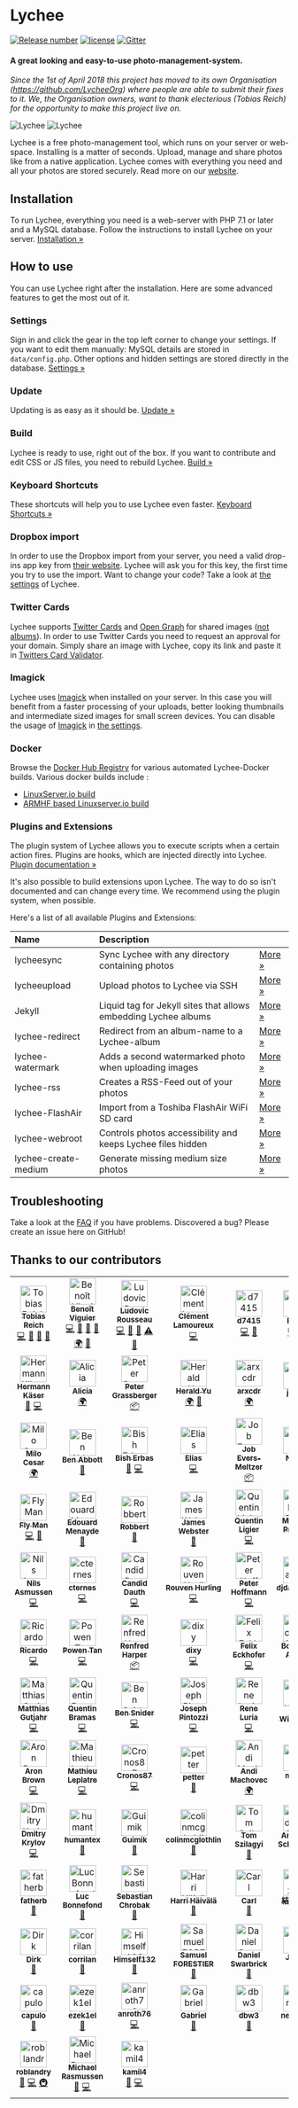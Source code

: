 # Lychee

[![Release number](https://img.shields.io/github/release/LycheeOrg/Lychee.svg)](https://github.com/LycheeOrg/Lychee/releases)
[![license](https://img.shields.io/github/license/LycheeOrg/Lychee.svg)](https://github.com/LycheeOrg/Lychee/blob/master/LICENSE)
[![Gitter](https://img.shields.io/gitter/room/LycheeOrg/Lobby.svg?logo=gitter)](https://gitter.im/LycheeOrg/Lobby)


#### A great looking and easy-to-use photo-management-system.

*Since the 1st of April 2018 this project has moved to its own Organisation (https://github.com/LycheeOrg) where people are able to submit their fixes to it. We, the Organisation owners, want to thank electerious (Tobias Reich) for the opportunity to make this project live on.*

![Lychee](https://s.electerious.com/images/lychee/1.jpeg)
![Lychee](https://s.electerious.com/images/lychee/2.jpeg)

Lychee is a free photo-management tool, which runs on your server or web-space. Installing is a matter of seconds. Upload, manage and share photos like from a native application. Lychee comes with everything you need and all your photos are stored securely. Read more on our [website](http://lychee.electerious.com).

## Installation

To run Lychee, everything you need is a web-server with PHP 7.1 or later and a MySQL database. Follow the instructions to install Lychee on your server. [Installation &#187;](https://github.com/LycheeOrg/Lychee/wiki/Installation)

## How to use

You can use Lychee right after the installation. Here are some advanced features to get the most out of it.

### Settings

Sign in and click the gear in the top left corner to change your settings. If you want to edit them manually: MySQL details are stored in `data/config.php`. Other options and hidden settings are stored directly in the database. [Settings &#187;](https://github.com/LycheeOrg/Lychee/wiki/Settings)

### Update

Updating is as easy as it should be.  [Update &#187;](https://github.com/LycheeOrg/Lychee/wiki/Update)

### Build

Lychee is ready to use, right out of the box. If you want to contribute and edit CSS or JS files, you need to rebuild Lychee. [Build &#187;](https://github.com/LycheeOrg/Lychee/wiki/Build)

### Keyboard Shortcuts

These shortcuts will help you to use Lychee even faster. [Keyboard Shortcuts &#187;](https://github.com/LycheeOrg/Lychee/wiki/Keyboard%20Shortcuts)

### Dropbox import

In order to use the Dropbox import from your server, you need a valid drop-ins app key from [their website](https://www.dropbox.com/developers/apps/create). Lychee will ask you for this key, the first time you try to use the import. Want to change your code? Take a look at [the settings](https://github.com/LycheeOrg/Lychee/wiki/Settings) of Lychee.

### Twitter Cards

Lychee supports [Twitter Cards](https://dev.twitter.com/docs/cards) and [Open Graph](http://opengraphprotocol.org) for shared images ([not albums](https://github.com/electerious/Lychee/issues/384)). In order to use Twitter Cards you need to request an approval for your domain. Simply share an image with Lychee, copy its link and paste it in [Twitters Card Validator](https://dev.twitter.com/docs/cards/validation/validator).

### Imagick

Lychee uses [Imagick](https://www.imagemagick.org) when installed on your server. In this case you will benefit from a faster processing of your uploads, better looking thumbnails and intermediate sized images for small screen devices. You can disable the usage of [Imagick](https://www.imagemagick.org) in [the settings](https://github.com/LycheeOrg/Lychee/wiki/Settings).

### Docker

Browse the [Docker Hub Registry](https://hub.docker.com/r/) for various automated Lychee-Docker builds.
Various docker builds include :
- [LinuxServer.io build](https://hub.docker.com/r/linuxserver/lychee/)
- [ARMHF based Linuxserver.io build](https://hub.docker.com/r/lsioarmhf/lychee/)

### Plugins and Extensions

The plugin system of Lychee allows you to execute scripts when a certain action fires. Plugins are hooks, which are injected directly into Lychee. [Plugin documentation &#187;](https://github.com/LycheeOrg/Lychee/wiki/Plugins)

It's also possible to build extensions upon Lychee. The way to do so isn't documented and can change every time. We recommend using the plugin system, when possible.

Here's a list of all available Plugins and Extensions:

| Name | Description | |
|:-----------|:------------|:------------|
| lycheesync | Sync Lychee with any directory containing photos | [More &#187;](https://github.com/GustavePate/lycheesync) |
| lycheeupload | Upload photos to Lychee via SSH | [More &#187;](https://github.com/r0x0r/lycheeupload) |
| Jekyll | Liquid tag for Jekyll sites that allows embedding Lychee albums | [More &#187;](https://gist.github.com/tobru/9171700) |
| lychee-redirect | Redirect from an album-name to a Lychee-album | [More &#187;](https://github.com/electerious/lychee-redirect) |
| lychee-watermark | Adds a second watermarked photo when uploading images | [More &#187;](https://github.com/electerious/lychee-watermark) |
| lychee-rss | Creates a RSS-Feed out of your photos | [More &#187;](https://github.com/cternes/Lychee-RSS) |
| lychee-FlashAir | Import from a Toshiba FlashAir WiFi SD card | [More &#187;](https://github.com/mhp/Lychee-FlashAir) |
| lychee-webroot | Controls photos accessibility and keeps Lychee files hidden | [More &#187;](https://github.com/Bramas/lychee-webroot) |
| lychee-create-medium | Generate missing medium size photos | [More &#187;](https://github.com/Bramas/lychee-create-medium) |

## Troubleshooting

Take a look at the [FAQ](https://github.com/LycheeOrg/Lychee/wiki/FAQ) if you have problems. Discovered a bug? Please create an issue here on GitHub!


## Thanks to our contributors

<!-- ALL-CONTRIBUTORS-LIST:START - Do not remove or modify this section -->
<!-- prettier-ignore -->
<table><tr><td align="center"><a href="http://electerious.com"><img src="https://avatars1.githubusercontent.com/u/499088?v=4" width="48px;" alt="Tobias Reich"/><br /><sub><b>Tobias Reich</b></sub></a><br /><a href="https://github.com/LycheeOrg/Lychee/commits?author=electerious" title="Code">💻</a> <a href="https://github.com/LycheeOrg/Lychee/commits?author=electerious" title="Documentation">📖</a> <a href="https://github.com/LycheeOrg/Lychee/issues?q=author%3Aelecterious" title="Bug reports">🐛</a> <a href="#design-electerious" title="Design">🎨</a></td><td align="center"><a href="https://github.com/ildyria"><img src="https://avatars3.githubusercontent.com/u/627094?v=4" width="48px;" alt="Benoît Viguier"/><br /><sub><b>Benoît Viguier</b></sub></a><br /><a href="https://github.com/LycheeOrg/Lychee/commits?author=ildyria" title="Code">💻</a> <a href="https://github.com/LycheeOrg/Lychee/issues?q=author%3Aildyria" title="Bug reports">🐛</a> <a href="#design-ildyria" title="Design">🎨</a> <a href="https://github.com/LycheeOrg/Lychee/commits?author=ildyria" title="Documentation">📖</a> <a href="#translation-ildyria" title="Translation">🌍</a> <a href="#review-ildyria" title="Reviewed Pull Requests">👀</a></td><td align="center"><a href="http://ludovicrousseau.blogspot.com/"><img src="https://avatars1.githubusercontent.com/u/398496?v=4" width="48px;" alt="Ludovic Rousseau"/><br /><sub><b>Ludovic Rousseau</b></sub></a><br /><a href="https://github.com/LycheeOrg/Lychee/commits?author=LudovicRousseau" title="Code">💻</a> <a href="https://github.com/LycheeOrg/Lychee/issues?q=author%3ALudovicRousseau" title="Bug reports">🐛</a> <a href="https://github.com/LycheeOrg/Lychee/commits?author=LudovicRousseau" title="Documentation">📖</a> <a href="https://github.com/LycheeOrg/Lychee/commits?author=LudovicRousseau" title="Tests">⚠️</a> <a href="#review-LudovicRousseau" title="Reviewed Pull Requests">👀</a></td><td align="center"><a href="http://www.clementlamoureux.fr"><img src="https://avatars2.githubusercontent.com/u/2447419?v=4" width="48px;" alt="Clément Lamoureux"/><br /><sub><b>Clément Lamoureux</b></sub></a><br /><a href="https://github.com/LycheeOrg/Lychee/commits?author=clementlamoureux" title="Code">💻</a></td><td align="center"><a href="https://github.com/d7415"><img src="https://avatars3.githubusercontent.com/u/1611702?v=4" width="48px;" alt="d7415"/><br /><sub><b>d7415</b></sub></a><br /><a href="https://github.com/LycheeOrg/Lychee/commits?author=d7415" title="Code">💻</a> <a href="https://github.com/LycheeOrg/Lychee/issues?q=author%3Ad7415" title="Bug reports">🐛</a></td><td align="center"><a href="https://github.com/bennettscience"><img src="https://avatars3.githubusercontent.com/u/3878010?v=4" width="48px;" alt="Brian"/><br /><sub><b>Brian</b></sub></a><br /><a href="https://github.com/LycheeOrg/Lychee/commits?author=bennettscience" title="Code">💻</a> <a href="https://github.com/LycheeOrg/Lychee/issues?q=author%3Abennettscience" title="Bug reports">🐛</a></td></tr><tr><td align="center"><a href="http://volt.io"><img src="https://avatars2.githubusercontent.com/u/129883?v=4" width="48px;" alt="Hermann Käser"/><br /><sub><b>Hermann Käser</b></sub></a><br /><a href="https://github.com/LycheeOrg/Lychee/issues?q=author%3Ahermzz" title="Bug reports">🐛</a> <a href="https://github.com/LycheeOrg/Lychee/commits?author=hermzz" title="Code">💻</a></td><td align="center"><a href="https://github.com/deatheguard"><img src="https://avatars1.githubusercontent.com/u/43773363?v=4" width="48px;" alt="Alicia"/><br /><sub><b>Alicia</b></sub></a><br /><a href="#translation-deatheguard" title="Translation">🌍</a></td><td align="center"><a href="http://petergrassberger.com"><img src="https://avatars0.githubusercontent.com/u/666289?v=4" width="48px;" alt="Peter Grassberger"/><br /><sub><b>Peter Grassberger</b></sub></a><br /><a href="#platform-PeterTheOne" title="Packaging/porting to new platform">📦</a></td><td align="center"><a href="https://twitter.com/herald_yu"><img src="https://avatars2.githubusercontent.com/u/3388604?v=4" width="48px;" alt="Herald Yu"/><br /><sub><b>Herald Yu</b></sub></a><br /><a href="#translation-yuhr123" title="Translation">🌍</a> <a href="https://github.com/LycheeOrg/Lychee/issues?q=author%3Ayuhr123" title="Bug reports">🐛</a></td><td align="center"><a href="https://github.com/arxcdr"><img src="https://avatars0.githubusercontent.com/u/34399111?v=4" width="48px;" alt="arxcdr"/><br /><sub><b>arxcdr</b></sub></a><br /><a href="#translation-arxcdr" title="Translation">🌍</a></td><td align="center"><a href="https://github.com/jeyca"><img src="https://avatars0.githubusercontent.com/u/37297730?v=4" width="48px;" alt="jeyca"/><br /><sub><b>jeyca</b></sub></a><br /><a href="https://github.com/LycheeOrg/Lychee/issues?q=author%3Ajeyca" title="Bug reports">🐛</a></td></tr><tr><td align="center"><a href="http://mcesar.nl"><img src="https://avatars2.githubusercontent.com/u/5261909?v=4" width="48px;" alt="Milo Cesar"/><br /><sub><b>Milo Cesar</b></sub></a><br /><a href="#translation-milo526" title="Translation">🌍</a></td><td align="center"><a href="https://github.com/benabbottnz"><img src="https://avatars2.githubusercontent.com/u/2616473?v=4" width="48px;" alt="Ben Abbott"/><br /><sub><b>Ben Abbott</b></sub></a><br /><a href="https://github.com/LycheeOrg/Lychee/commits?author=benabbottnz" title="Documentation">📖</a></td><td align="center"><a href="https://github.com/bisherbas"><img src="https://avatars3.githubusercontent.com/u/42714627?v=4" width="48px;" alt="Bish Erbas"/><br /><sub><b>Bish Erbas</b></sub></a><br /><a href="https://github.com/LycheeOrg/Lychee/issues?q=author%3Abisherbas" title="Bug reports">🐛</a> <a href="https://github.com/LycheeOrg/Lychee/commits?author=bisherbas" title="Code">💻</a></td><td align="center"><a href="https://github.com/elias-fauser"><img src="https://avatars1.githubusercontent.com/u/6170129?v=4" width="48px;" alt="Elias"/><br /><sub><b>Elias</b></sub></a><br /><a href="https://github.com/LycheeOrg/Lychee/commits?author=elias-fauser" title="Code">💻</a></td><td align="center"><a href="https://github.com/jobevers"><img src="https://avatars2.githubusercontent.com/u/2380127?v=4" width="48px;" alt="Job Evers‐Meltzer"/><br /><sub><b>Job Evers‐Meltzer</b></sub></a><br /><a href="#platform-jobevers" title="Packaging/porting to new platform">📦</a></td><td align="center"><a href="https://captnemo.in"><img src="https://avatars3.githubusercontent.com/u/584253?v=4" width="48px;" alt="Nemo"/><br /><sub><b>Nemo</b></sub></a><br /><a href="https://github.com/LycheeOrg/Lychee/commits?author=captn3m0" title="Code">💻</a></td></tr><tr><td align="center"><a href="https://github.com/fly-man-"><img src="https://avatars2.githubusercontent.com/u/115279?v=4" width="48px;" alt="Fly Man"/><br /><sub><b>Fly Man</b></sub></a><br /><a href="https://github.com/LycheeOrg/Lychee/commits?author=fly-man-" title="Code">💻</a> <a href="https://github.com/LycheeOrg/Lychee/commits?author=fly-man-" title="Documentation">📖</a></td><td align="center"><a href="https://edouardmenayde.fr"><img src="https://avatars0.githubusercontent.com/u/6023858?v=4" width="48px;" alt="Edouard Menayde"/><br /><sub><b>Edouard Menayde</b></sub></a><br /><a href="https://github.com/LycheeOrg/Lychee/commits?author=edouardmenayde" title="Documentation">📖</a></td><td align="center"><a href="https://www.robbertluit.be"><img src="https://avatars3.githubusercontent.com/u/10846766?v=4" width="48px;" alt="Robbert"/><br /><sub><b>Robbert</b></sub></a><br /><a href="https://github.com/LycheeOrg/Lychee/commits?author=RobLui" title="Documentation">📖</a></td><td align="center"><a href="https://github.com/jimmcslim"><img src="https://avatars1.githubusercontent.com/u/285469?v=4" width="48px;" alt="James Webster"/><br /><sub><b>James Webster</b></sub></a><br /><a href="https://github.com/LycheeOrg/Lychee/commits?author=jimmcslim" title="Documentation">📖</a></td><td align="center"><a href="http://www.qligier.ch"><img src="https://avatars3.githubusercontent.com/u/3299399?v=4" width="48px;" alt="Quentin Ligier"/><br /><sub><b>Quentin Ligier</b></sub></a><br /><a href="https://github.com/LycheeOrg/Lychee/commits?author=qligier" title="Code">💻</a></td><td align="center"><a href="https://github.com/mhp"><img src="https://avatars1.githubusercontent.com/u/5925?v=4" width="48px;" alt="Michael Procter"/><br /><sub><b>Michael Procter</b></sub></a><br /><a href="https://github.com/LycheeOrg/Lychee/commits?author=mhp" title="Code">💻</a></td></tr><tr><td align="center"><a href="http://www.script-solution.de"><img src="https://avatars3.githubusercontent.com/u/185603?v=4" width="48px;" alt="Nils Asmussen"/><br /><sub><b>Nils Asmussen</b></sub></a><br /><a href="https://github.com/LycheeOrg/Lychee/commits?author=hrniels" title="Code">💻</a></td><td align="center"><a href="https://github.com/cternes"><img src="https://avatars3.githubusercontent.com/u/928198?v=4" width="48px;" alt="cternes"/><br /><sub><b>cternes</b></sub></a><br /><a href="https://github.com/LycheeOrg/Lychee/commits?author=cternes" title="Code">💻</a></td><td align="center"><a href="https://github.com/cdauth"><img src="https://avatars3.githubusercontent.com/u/1801792?v=4" width="48px;" alt="Candid Dauth"/><br /><sub><b>Candid Dauth</b></sub></a><br /><a href="https://github.com/LycheeOrg/Lychee/commits?author=cdauth" title="Code">💻</a></td><td align="center"><a href="https://rhurling.de"><img src="https://avatars2.githubusercontent.com/u/840655?v=4" width="48px;" alt="Rouven Hurling"/><br /><sub><b>Rouven Hurling</b></sub></a><br /><a href="https://github.com/LycheeOrg/Lychee/commits?author=rhurling" title="Code">💻</a></td><td align="center"><a href="http://hoffmanns-eck.blogspot.com/"><img src="https://avatars2.githubusercontent.com/u/432592?v=4" width="48px;" alt="Peter Hoffmann"/><br /><sub><b>Peter Hoffmann</b></sub></a><br /><a href="https://github.com/LycheeOrg/Lychee/commits?author=HoffmannP" title="Code">💻</a></td><td align="center"><a href="https://github.com/djdallmann"><img src="https://avatars1.githubusercontent.com/u/7385812?v=4" width="48px;" alt="djdallmann"/><br /><sub><b>djdallmann</b></sub></a><br /><a href="https://github.com/LycheeOrg/Lychee/commits?author=djdallmann" title="Code">💻</a></td></tr><tr><td align="center"><a href="https://github.com/bb-Ricardo"><img src="https://avatars0.githubusercontent.com/u/771836?v=4" width="48px;" alt="Ricardo"/><br /><sub><b>Ricardo</b></sub></a><br /><a href="https://github.com/LycheeOrg/Lychee/commits?author=bb-Ricardo" title="Code">💻</a></td><td align="center"><a href="https://github.com/powentan"><img src="https://avatars3.githubusercontent.com/u/168433?v=4" width="48px;" alt="Powen Tan"/><br /><sub><b>Powen Tan</b></sub></a><br /><a href="https://github.com/LycheeOrg/Lychee/commits?author=powentan" title="Code">💻</a></td><td align="center"><a href="http://renf.red"><img src="https://avatars0.githubusercontent.com/u/3800339?v=4" width="48px;" alt="Renfred Harper"/><br /><sub><b>Renfred Harper</b></sub></a><br /><a href="#platform-renfredxh" title="Packaging/porting to new platform">📦</a></td><td align="center"><a href="https://github.com/dixy"><img src="https://avatars1.githubusercontent.com/u/1023798?v=4" width="48px;" alt="dixy"/><br /><sub><b>dixy</b></sub></a><br /><a href="https://github.com/LycheeOrg/Lychee/commits?author=dixy" title="Code">💻</a></td><td align="center"><a href="https://tribut.de"><img src="https://avatars2.githubusercontent.com/u/719105?v=4" width="48px;" alt="Felix Eckhofer"/><br /><sub><b>Felix Eckhofer</b></sub></a><br /><a href="https://github.com/LycheeOrg/Lychee/commits?author=tribut" title="Code">💻</a></td><td align="center"><a href="https://github.com/karlak"><img src="https://avatars0.githubusercontent.com/u/591411?v=4" width="48px;" alt="Bocquet Aldric"/><br /><sub><b>Bocquet Aldric</b></sub></a><br /><a href="https://github.com/LycheeOrg/Lychee/commits?author=karlak" title="Code">💻</a></td></tr><tr><td align="center"><a href="https://matthias-gutjahr.de"><img src="https://avatars3.githubusercontent.com/u/68414?v=4" width="48px;" alt="Matthias Gutjahr"/><br /><sub><b>Matthias Gutjahr</b></sub></a><br /><a href="https://github.com/LycheeOrg/Lychee/commits?author=mattsches" title="Code">💻</a></td><td align="center"><a href="http://bramas.fr"><img src="https://avatars2.githubusercontent.com/u/835068?v=4" width="48px;" alt="Quentin Bramas"/><br /><sub><b>Quentin Bramas</b></sub></a><br /><a href="https://github.com/LycheeOrg/Lychee/commits?author=Bramas" title="Code">💻</a></td><td align="center"><a href="http://www.bensnider.com/"><img src="https://avatars2.githubusercontent.com/u/57701?v=4" width="48px;" alt="Ben Snider"/><br /><sub><b>Ben Snider</b></sub></a><br /><a href="https://github.com/LycheeOrg/Lychee/commits?author=stupergenius" title="Code">💻</a></td><td align="center"><a href="http://pintozzi.com"><img src="https://avatars1.githubusercontent.com/u/39943?v=4" width="48px;" alt="Joseph Pintozzi"/><br /><sub><b>Joseph Pintozzi</b></sub></a><br /><a href="https://github.com/LycheeOrg/Lychee/commits?author=pyro2927" title="Code">💻</a></td><td align="center"><a href="https://github.com/reneluria"><img src="https://avatars3.githubusercontent.com/u/1652160?v=4" width="48px;" alt="Rene Luria"/><br /><sub><b>Rene Luria</b></sub></a><br /><a href="https://github.com/LycheeOrg/Lychee/commits?author=reneluria" title="Code">💻</a></td><td align="center"><a href="https://nilswindisch.de"><img src="https://avatars3.githubusercontent.com/u/914680?v=4" width="48px;" alt="Nils Windisch"/><br /><sub><b>Nils Windisch</b></sub></a><br /><a href="https://github.com/LycheeOrg/Lychee/commits?author=nilswindisch" title="Documentation">📖</a></td></tr><tr><td align="center"><a href="http://www.birdwingfx.com"><img src="https://avatars1.githubusercontent.com/u/6484397?v=4" width="48px;" alt="Aron Brown"/><br /><sub><b>Aron Brown</b></sub></a><br /><a href="https://github.com/LycheeOrg/Lychee/commits?author=birdwing" title="Code">💻</a></td><td align="center"><a href="http://mathieu-leplatre.info"><img src="https://avatars2.githubusercontent.com/u/546692?v=4" width="48px;" alt="Mathieu Leplatre"/><br /><sub><b>Mathieu Leplatre</b></sub></a><br /><a href="https://github.com/LycheeOrg/Lychee/commits?author=leplatrem" title="Code">💻</a></td><td align="center"><a href="https://github.com/Cronos87"><img src="https://avatars1.githubusercontent.com/u/1923206?v=4" width="48px;" alt="Cronos87"/><br /><sub><b>Cronos87</b></sub></a><br /><a href="https://github.com/LycheeOrg/Lychee/commits?author=Cronos87" title="Code">💻</a></td><td align="center"><a href="https://github.com/expiredemulsion"><img src="https://avatars3.githubusercontent.com/u/2619582?v=4" width="48px;" alt="petter"/><br /><sub><b>petter</b></sub></a><br /><a href="https://github.com/LycheeOrg/Lychee/issues?q=author%3Aexpiredemulsion" title="Bug reports">🐛</a></td><td align="center"><a href="https://github.com/andimachovec"><img src="https://avatars2.githubusercontent.com/u/26166277?v=4" width="48px;" alt="Andi Machovec"/><br /><sub><b>Andi Machovec</b></sub></a><br /><a href="#translation-andimachovec" title="Translation">🌍</a></td><td align="center"><a href="https://github.com/mkiric"><img src="https://avatars2.githubusercontent.com/u/2616406?v=4" width="48px;" alt="mkiric"/><br /><sub><b>mkiric</b></sub></a><br /><a href="https://github.com/LycheeOrg/Lychee/commits?author=mkiric" title="Code">💻</a></td></tr><tr><td align="center"><a href="https://github.com/pentabion"><img src="https://avatars1.githubusercontent.com/u/8767374?v=4" width="48px;" alt="Dmitry Krylov"/><br /><sub><b>Dmitry Krylov</b></sub></a><br /><a href="https://github.com/LycheeOrg/Lychee/commits?author=pentabion" title="Code">💻</a></td><td align="center"><a href="https://github.com/humantex"><img src="https://avatars0.githubusercontent.com/u/16087649?v=4" width="48px;" alt="humantex"/><br /><sub><b>humantex</b></sub></a><br /><a href="https://github.com/LycheeOrg/Lychee/issues?q=author%3Ahumantex" title="Bug reports">🐛</a></td><td align="center"><a href="https://github.com/Guimik"><img src="https://avatars1.githubusercontent.com/u/31242178?v=4" width="48px;" alt="Guimik"/><br /><sub><b>Guimik</b></sub></a><br /><a href="https://github.com/LycheeOrg/Lychee/issues?q=author%3AGuimik" title="Bug reports">🐛</a></td><td align="center"><a href="https://github.com/colinmcglothlin"><img src="https://avatars2.githubusercontent.com/u/33700226?v=4" width="48px;" alt="colinmcglothlin"/><br /><sub><b>colinmcglothlin</b></sub></a><br /><a href="https://github.com/LycheeOrg/Lychee/issues?q=author%3Acolinmcglothlin" title="Bug reports">🐛</a></td><td align="center"><a href="https://tomszilagyi.github.io"><img src="https://avatars0.githubusercontent.com/u/5454768?v=4" width="48px;" alt="Tom Szilagyi"/><br /><sub><b>Tom Szilagyi</b></sub></a><br /><a href="https://github.com/LycheeOrg/Lychee/issues?q=author%3Atomszilagyi" title="Bug reports">🐛</a></td><td align="center"><a href="https://cryptomilk.org/"><img src="https://avatars1.githubusercontent.com/u/545480?v=4" width="48px;" alt="Andreas Schneider"/><br /><sub><b>Andreas Schneider</b></sub></a><br /><a href="https://github.com/LycheeOrg/Lychee/issues?q=author%3Acryptomilk" title="Bug reports">🐛</a></td></tr><tr><td align="center"><a href="https://github.com/fatherb"><img src="https://avatars1.githubusercontent.com/u/4437677?v=4" width="48px;" alt="fatherb"/><br /><sub><b>fatherb</b></sub></a><br /><a href="https://github.com/LycheeOrg/Lychee/issues?q=author%3Afatherb" title="Bug reports">🐛</a></td><td align="center"><a href="https://github.com/lbonnefond"><img src="https://avatars2.githubusercontent.com/u/24911821?v=4" width="48px;" alt="Luc Bonnefond"/><br /><sub><b>Luc Bonnefond</b></sub></a><br /><a href="https://github.com/LycheeOrg/Lychee/issues?q=author%3Albonnefond" title="Bug reports">🐛</a></td><td align="center"><a href="https://github.com/chrobs"><img src="https://avatars0.githubusercontent.com/u/159185?v=4" width="48px;" alt="Sebastian Chrobak"/><br /><sub><b>Sebastian Chrobak</b></sub></a><br /><a href="https://github.com/LycheeOrg/Lychee/issues?q=author%3Achrobs" title="Bug reports">🐛</a></td><td align="center"><a href="https://github.com/haivala"><img src="https://avatars2.githubusercontent.com/u/3918267?v=4" width="48px;" alt="Harri Häivälä"/><br /><sub><b>Harri Häivälä</b></sub></a><br /><a href="https://github.com/LycheeOrg/Lychee/issues?q=author%3Ahaivala" title="Bug reports">🐛</a></td><td align="center"><a href="https://github.com/lord-carlos"><img src="https://avatars2.githubusercontent.com/u/155855?v=4" width="48px;" alt="Carl"/><br /><sub><b>Carl</b></sub></a><br /><a href="https://github.com/LycheeOrg/Lychee/issues?q=author%3Alord-carlos" title="Bug reports">🐛</a></td><td align="center"><a href="https://github.com/yuukieve"><img src="https://avatars3.githubusercontent.com/u/25443872?v=4" width="48px;" alt="結城イヴ"/><br /><sub><b>結城イヴ</b></sub></a><br /><a href="https://github.com/LycheeOrg/Lychee/issues?q=author%3Ayuukieve" title="Bug reports">🐛</a></td></tr><tr><td align="center"><a href="https://github.com/SerenaButler"><img src="https://avatars3.githubusercontent.com/u/35893306?v=4" width="48px;" alt="Dirk"/><br /><sub><b>Dirk</b></sub></a><br /><a href="https://github.com/LycheeOrg/Lychee/issues?q=author%3ASerenaButler" title="Bug reports">🐛</a></td><td align="center"><a href="https://github.com/corrilan"><img src="https://avatars2.githubusercontent.com/u/33758018?v=4" width="48px;" alt="corrilan"/><br /><sub><b>corrilan</b></sub></a><br /><a href="https://github.com/LycheeOrg/Lychee/issues?q=author%3Acorrilan" title="Bug reports">🐛</a></td><td align="center"><a href="https://github.com/Himself132"><img src="https://avatars2.githubusercontent.com/u/6908830?v=4" width="48px;" alt="Himself132"/><br /><sub><b>Himself132</b></sub></a><br /><a href="https://github.com/LycheeOrg/Lychee/issues?q=author%3AHimself132" title="Bug reports">🐛</a></td><td align="center"><a href="http://git.forestier.app/HorlogeSkynet"><img src="https://avatars2.githubusercontent.com/u/5331869?v=4" width="48px;" alt="Samuel FORESTIER"/><br /><sub><b>Samuel FORESTIER</b></sub></a><br /><a href="https://github.com/LycheeOrg/Lychee/commits?author=HorlogeSkynet" title="Documentation">📖</a></td><td align="center"><a href="https://github.com/dswarbrick"><img src="https://avatars0.githubusercontent.com/u/1667905?v=4" width="48px;" alt="Daniel Swarbrick"/><br /><sub><b>Daniel Swarbrick</b></sub></a><br /><a href="https://github.com/LycheeOrg/Lychee/issues?q=author%3Adswarbrick" title="Bug reports">🐛</a></td><td align="center"><a href="https://github.com/johnnypark"><img src="https://avatars3.githubusercontent.com/u/677127?v=4" width="48px;" alt="Jonas"/><br /><sub><b>Jonas</b></sub></a><br /><a href="https://github.com/LycheeOrg/Lychee/commits?author=johnnypark" title="Code">💻</a></td></tr><tr><td align="center"><a href="https://github.com/capulo"><img src="https://avatars2.githubusercontent.com/u/25885970?v=4" width="48px;" alt="capulo"/><br /><sub><b>capulo</b></sub></a><br /><a href="https://github.com/LycheeOrg/Lychee/issues?q=author%3Acapulo" title="Bug reports">🐛</a></td><td align="center"><a href="https://github.com/ezek1el"><img src="https://avatars3.githubusercontent.com/u/15878321?v=4" width="48px;" alt="ezek1el"/><br /><sub><b>ezek1el</b></sub></a><br /><a href="https://github.com/LycheeOrg/Lychee/issues?q=author%3Aezek1el" title="Bug reports">🐛</a></td><td align="center"><a href="https://github.com/anroth76"><img src="https://avatars0.githubusercontent.com/u/46268227?v=4" width="48px;" alt="anroth76"/><br /><sub><b>anroth76</b></sub></a><br /><a href="https://github.com/LycheeOrg/Lychee/commits?author=anroth76" title="Code">💻</a></td><td align="center"><a href="https://loh.re"><img src="https://avatars0.githubusercontent.com/u/5897819?v=4" width="48px;" alt="Gabriel"/><br /><sub><b>Gabriel</b></sub></a><br /><a href="https://github.com/LycheeOrg/Lychee/issues?q=author%3AGabbalo" title="Bug reports">🐛</a></td><td align="center"><a href="https://github.com/dbw3"><img src="https://avatars2.githubusercontent.com/u/9830202?v=4" width="48px;" alt="dbw3"/><br /><sub><b>dbw3</b></sub></a><br /><a href="https://github.com/LycheeOrg/Lychee/issues?q=author%3Adbw3" title="Bug reports">🐛</a></td><td align="center"><a href="https://federicoleva.eu"><img src="https://avatars2.githubusercontent.com/u/901528?v=4" width="48px;" alt="nemobis"/><br /><sub><b>nemobis</b></sub></a><br /><a href="https://github.com/LycheeOrg/Lychee/commits?author=nemobis" title="Documentation">📖</a></td></tr><tr><td align="center"><a href="https://github.com/roblandry"><img src="https://avatars1.githubusercontent.com/u/1853884?v=4" width="48px;" alt="roblandry"/><br /><sub><b>roblandry</b></sub></a><br /><a href="https://github.com/LycheeOrg/Lychee/issues?q=author%3Aroblandry" title="Bug reports">🐛</a> <a href="https://github.com/LycheeOrg/Lychee/commits?author=roblandry" title="Code">💻</a> <a href="#infra-roblandry" title="Infrastructure (Hosting, Build-Tools, etc)">🚇</a></td><td align="center"><a href="https://github.com/mir07"><img src="https://avatars0.githubusercontent.com/u/2576455?v=4" width="48px;" alt="Michael Rasmussen"/><br /><sub><b>Michael Rasmussen</b></sub></a><br /><a href="https://github.com/LycheeOrg/Lychee/issues?q=author%3Amir07" title="Bug reports">🐛</a> <a href="https://github.com/LycheeOrg/Lychee/commits?author=mir07" title="Code">💻</a></td><td align="center"><a href="https://github.com/kamil4"><img src="https://avatars0.githubusercontent.com/u/16415200?v=4" width="48px;" alt="kamil4"/><br /><sub><b>kamil4</b></sub></a><br /><a href="https://github.com/LycheeOrg/Lychee/issues?q=author%3Akamil4" title="Bug reports">🐛</a> <a href="https://github.com/LycheeOrg/Lychee/commits?author=kamil4" title="Code">💻</a></td></tr></table>
<!-- ALL-CONTRIBUTORS-LIST:END -->

